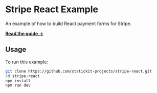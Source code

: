 # Stripe React Example

An example of how to build React payment forms for Stripe.

[**Read the guide →**](https://statickit.com/guides/stripe-react)

## Usage

To run this example:

```bash
git clone https://github.com/statickit-projects/stripe-react.git
cd stripe-react
npm install
npm run dev
```
